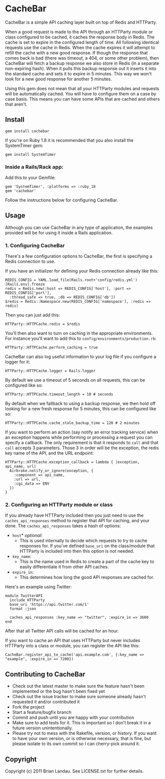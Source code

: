 # CacheBar

CacheBar is a simple API caching layer built on top of Redis and HTTParty.

When a good request is made to the API through an HTTParty module or class configured to be cached, it caches the response body in Redis. The cache is set to expire in the configured length of time. All following identical requests use the cache in Redis. When the cache expires it will attempt to refill the cache with a new good response. If though the response that comes back is bad (there was timeout, a 404, or some other problem), then CacheBar will fetch a backup response we also store in Redis (in a separate non-expiring hash). When it pulls this backup response out it inserts it into the standard cache and sets it to expire in 5 minutes. This way we won't look for a new good response for another 5 minutes.

Using this gem does not mean that all your HTTParty modules and requests will be automatically cached. You will have to configure them on a case by case basis. This means you can have some APIs that are cached and others that aren't.

## Install

    gem install cachebar

If you're on Ruby 1.8 it is recommended that you also install the SystemTimer gem:

    gem install SystemTimer

### Inside a Rails/Rack app:

Add this to your Gemfile:

    gem 'SystemTimer', :platforms => :ruby_18
    gem 'cachebar'

Follow the instructions below for configuring CacheBar.

## Usage

Although you can use CacheBar in any type of application, the examples provided will be for using it inside a Rails application.

### 1. Configuring CacheBar

There's a few configuration options to CacheBar, the first is specifying a Redis connection to use.

If you have an initializer for defining your Redis connection already like this:

    REDIS_CONFIG = YAML.load_file(Rails.root+'config/redis.yml')[Rails.env].freeze
    redis = Redis.new(:host => REDIS_CONFIG['host'], :port => REDIS_CONFIG['port'],
      :thread_safe => true, :db => REDIS_CONFIG['db'])
    $redis = Redis::Namespace.new(REDIS_CONFIG['namespace'], :redis => redis)

Then you can just add this:

    HTTParty::HTTPCache.redis = $redis

You'll then also want to turn on caching in the appropriate environments. For instance you'll want to add this to `config/environments/production.rb`:

    HTTParty::HTTPCache.perform_caching = true

CacheBar can also log useful information to your log file if you configure a logger for it:

    HTTParty::HTTPCache.logger = Rails.logger

By default we use a timeout of 5 seconds on all requests, this can be configured like so:

    HTTParty::HTTPCache.timeout_length = 10 # seconds

By default when we fallback to using a backup response, we then hold off looking for a new fresh response for 5 minutes, this can be configured like so:

    HTTParty::HTTPCache.cache_stale_backup_time = 120 # 2 minutes

If you want to perform an action (say notify an error tracking service) when an exception happens while performing or processing a request you can specify a callback. The only requirement is that it responds to `call` and that `call` accepts 3 parameters. Those 3 in order will be the exception, the redis key name of the API, and the URL endpoint:

    HTTParty::HTTPCache.exception_callback = lambda { |exception, api_name, url|
      Airbrake.notify_or_ignore(exception, {
        :component => api_name,
        :url => url,
        :cgi_data => ENV
      })
    }


### 2. Configuring an HTTParty module or class

If you already have HTTParty included then you just need to use the `caches_api_responses` method to register that API for caching, and your done. The `caches_api_responses` takes a hash of options:

* `host`* *optional*:
  * This is used internally to decide which requests to try to cache responses for.
    If you've defined `base_uri` on the class/module that HTTParty is included into then this option is not needed.
* `key_name`:
  * This is the name used in Redis to create a part of the cache key to easily differentiate it from other API caches.
* `expire_in`:
  * This determines how long the good API responses are cached for.

Here's an example using Twitter:

    module TwitterAPI
      include HTTParty
      base_uri 'https://api.twitter.com/1'
      format :json

      caches_api_responses :key_name => "twitter", :expire_in => 3600
    end

After that all Twitter API calls will be cached for an hour.

If you want to cache an API that uses HTTParty but never includes HTTParty into a class or module, you can register the API like this:

    CacheBar.register_api_to_cache('api.example.com', {:key_name => "example", :expire_in => 7200})


## Contributing to CacheBar
 
* Check out the latest master to make sure the feature hasn't been implemented or the bug hasn't been fixed yet
* Check out the issue tracker to make sure someone already hasn't requested it and/or contributed it
* Fork the project
* Start a feature/bugfix branch
* Commit and push until you are happy with your contribution
* Make sure to add tests for it. This is important so I don't break it in a future version unintentionally.
* Please try not to mess with the Rakefile, version, or history. If you want to have your own version, or is otherwise necessary, that is fine, but please isolate to its own commit so I can cherry-pick around it.

## Copyright

Copyright (c) 2011 Brian Landau. See LICENSE.txt for further details.
